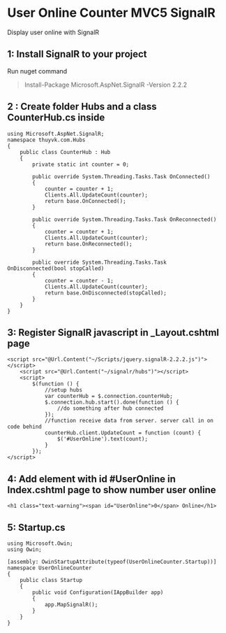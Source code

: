 # User Online Counter MVC5 SignalR
Display user online with SignalR


## 1: Install SignalR to your project

Run nuget command

> Install-Package Microsoft.AspNet.SignalR -Version 2.2.2

## 2 : Create folder Hubs and a class CounterHub.cs inside
```
using Microsoft.AspNet.SignalR;
namespace thuyvk.com.Hubs
{
    public class CounterHub : Hub
    {
        private static int counter = 0;

        public override System.Threading.Tasks.Task OnConnected()
        {
            counter = counter + 1;
            Clients.All.UpdateCount(counter);
            return base.OnConnected();
        }

        public override System.Threading.Tasks.Task OnReconnected()
        {
            counter = counter + 1;
            Clients.All.UpdateCount(counter);
            return base.OnReconnected();
        }

        public override System.Threading.Tasks.Task OnDisconnected(bool stopCalled)
        {
            counter = counter - 1;
            Clients.All.UpdateCount(counter);
            return base.OnDisconnected(stopCalled);
        }
    }
}
```
## 3: Register SignalR javascript in _Layout.cshtml page
```
<script src="@Url.Content("~/Scripts/jquery.signalR-2.2.2.js")"></script>
    <script src="@Url.Content("~/signalr/hubs")"></script>
    <script>
        $(function () {
            //setup hubs
            var counterHub = $.connection.counterHub;
            $.connection.hub.start().done(function () {
                //do something after hub connected
            });
            //function receive data from server. server call in on code behind
            counterHub.client.UpdateCount = function (count) {
                $('#UserOnline').text(count);
            }
        });
</script>
```

## 4: Add element with id #UserOnline in Index.cshtml page to show number user online
```
<h1 class="text-warning"><span id="UserOnline">0</span> Online</h1>
```

## 5: Startup.cs
```
using Microsoft.Owin;
using Owin;

[assembly: OwinStartupAttribute(typeof(UserOnlineCounter.Startup))]
namespace UserOnlineCounter
{
    public class Startup
    {
        public void Configuration(IAppBuilder app)
        {
            app.MapSignalR();
        }
    }
}
```
